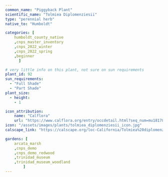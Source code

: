 ```yaml
---
common_name: "Piggyback Plant"
scientific_name: "Tolmiea Diplomenziesii"
type: "perennial herb"
native_to: "Humboldt"

categories: [
    humboldt_county_native
    ,cnps_master_inventory
    ,cnps_2022_winter
    ,cnps_2022_spring
    ,beginner
      ]

# very little info on this plant, not sure on sun requirements
plant_id: 92
sun_requirements:
  - "Full Shade"
  - "Part Shade"
plant_size:
  - height: 
    - 1

icon_attribution: 
    name: "Calflora"
    url: "https://www.calflora.org/entry/occdetail.html?seq_num=mu18178" 
icon: "/assets/images/plants/tolmiea_diplomenziesii_icon.jpg"
calscape_link: "https://calscape.org/loc-California/Tolmiea%20diplomenziesii(%20)"

gardens: [
    arcata_marsh
    ,cnps_demo
    ,cnps_demo_redwood
    ,trinidad_museum
    ,trinidad_museum_woodland
        ]
---
```


